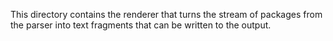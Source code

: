 This directory contains the renderer that turns the stream of packages from the parser into text fragments that can be written to the output.
